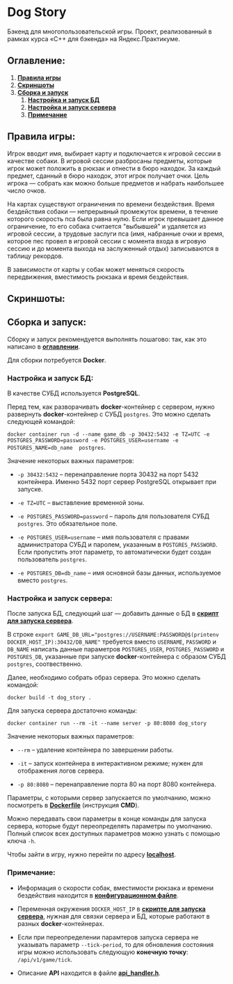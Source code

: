 # Dog Story
Бэкенд для многопользовательской игры. Проект, реализованный в рамках курса 
«C++ для бэкенда» на Яндекс.Практикуме.

## Оглавление:
1. **[Правила игры](#правила-игры)**
2. **[Скриншоты](#скриншоты)**
3. **[Сборка и запуск](#сборка-и-запуск)**
    1. **[Настройка и запуск БД](#настройка-и-запуск-БД)**
    2. **[Настройка и запуск сервера](#настройка-и-запуск-сервера)**
    3. **[Примечание](#примечание)**

## Правила игры:
Игрок вводит имя, выбирает карту и подключается к игровой сессии в качестве 
собаки. В игровой сессии разбросаны предметы, которые игрок может положить в
рюкзак и отнести в бюро находок. За каждый предмет, сданный в бюро находок, 
этот игрок получает очки. Цель игрока &mdash; собрать как можно больше 
предметов и набрать наибольшее число очков.

На картах существуют ограничения по времени бездействия. Время бездействия 
собаки &mdash; непрерывный промежуток времени, в течение которого скорость пса 
была равна нулю. Если игрок превышает данное ограничение, то его собака 
считается "выбывшей" и удаляется из игровой сессии, а трудовые заслуги пса 
(имя, набранные очки и время, которое пес провел в игровой сессии с момента 
входа в игровую сессию и до момента выхода на заслуженный отдых) записываются 
в таблицу рекордов.

В зависимости от карты у собак может меняться скорость передвижения, 
вместимость рюкзака и время бездействия. 

## Скриншоты:
[]()
[]()
[]()
[]()

## Сборка и запуск:
Сборку и запуск рекомендуется выполнять пошагово: так, как это написано в 
**[оглавлении](#оглавление)**. 

Для сборки потребуется **Docker**.

### Настройка и запуск БД:
В качестве СУБД используется **PostgreSQL**.

Перед тем, как разворачивать **docker**-контейнер с сервером, нужно развернуть 
**docker**-контейнер с СУБД `postgres`. Это можно сделать следующей командой:

`docker container run -d --name game_db -p 30432:5432 -e TZ=UTC -e 
POSTGRES_PASSWORD=password -e POSTGRES_USER=username -e POSTGRES_NAME=db_name 
postgres`.

Значение некоторых важных параметров:

* `-p 30432:5432` &ndash; перенаправление порта 30432 на порт 5432 контейнера. 
                          Именно 5432 порт сервер PostgreSQL открывает при 
                          запуске.

* `-e TZ=UTC` &ndash; выставление временной зоны.

* `-e POSTGRES_PASSWORD=password` &ndash; пароль для пользователя СУБД 
                                          `postgres`. Это обязательное поле.

* `-e POSTGRES_USER=username` &ndash; имя пользователя c правами администратора 
                                      СУБД и паролем, указанным в 
                                      `POSTGRES_PASSWORD`. Если пропустить этот 
                                      параметр, то автоматически будет создан 
                                      пользователь `postgres`.

* `-e POSTGRES_DB=db_name` &ndash; имя основной базы данных, используемое 
                                   вместо `postgres`.
    
### Настройка и запуск сервера:
После запуска БД, следующий шаг &mdash; добавить данные о БД в 
**[скрипт для запуска сервера](./server_starter.sh)**.

В строке `export GAME_DB_URL="postgres://USERNAME:PASSWORD@$(printenv 
DOCKER_HOST_IP):30432/DB_NAME"` требуется вместо `USERNAME`, `PASSWORD` и
`DB_NAME` написать данные параметров `POSTGRES_USER`, `POSTGRES_PASSWORD` и 
`POSTGRES_DB`, указанные при запуске **docker**-контейнера с образом СУБД 
`postgres`, соотвественно.

Далее, необходимо собрать образ сервера. Это можно сделать командой:

`docker build -t dog_story .`

Для запуска сервера достаточно команды:

`docker container run --rm -it --name server -p 80:8080 dog_story`

Значение некоторых важных параметров:

* `--rm` &ndash; удаление контейнера по завершении работы.

* `-it` &ndash; запуск контейнера в интерактивном режиме; нужен для отображения 
                логов сервера.

* `-p 80:8080` &ndash; перенаправление порта 80 на порт 8080 контейнера.

Параметры, с которыми сервер запускается по умолчанию, можно посмотреть в 
**[Dockerfile](./Dockerfile)** (инструкция **CMD**).

Можно передавать свои параметры в конце команды для запуска сервера, которые 
будут переопределять параметры по умолчанию. Полный список всех доступных 
параметров можно узнать с помощью ключа `-h`.

Чтобы зайти в игру, нужно перейти по адресу **[localhost](http://localhost)**.

### Примечание:
* Информация о скорости собак, вместимости рюкзака и времени бездействия 
  находится в **[конфигурационном файле](./data/config.json)**.

* Переменная окружения `DOCKER_HOST_IP` в 
  **[скрипте для запуска сервера](./server_starter.sh)**, нужная для связки
  сервера и БД, которые работают в разных **docker**-контейнерах.

* Если при переопределении парамтеров запуска сервера не указывать параметр 
  `--tick-period`, то для обновления состояния игры можно использовать
  следующую **конечную точку**: `/api/v1/game/tick`.

* Описание **API** находится в файле
  **[api_handler.h](./src/http_handler/api_handler.h)**.

